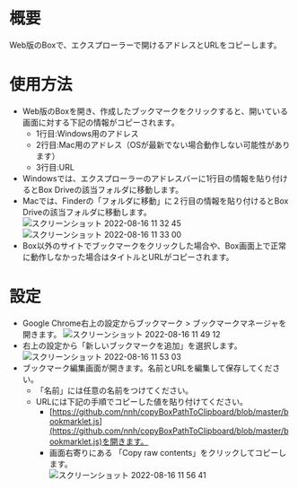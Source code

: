 # 概要
Web版のBoxで、エクスプローラーで開けるアドレスとURLをコピーします。
# 使用方法
- Web版のBoxを開き、作成したブックマークをクリックすると、開いている画面に対する下記の情報がコピーされます。
  - 1行目:Windows用のアドレス
  - 2行目:Mac用のアドレス（OSが最新でない場合動作しない可能性があります）
  - 3行目:URL
- Windowsでは、エクスプローラーのアドレスバーに1行目の情報を貼り付けるとBox Driveの該当フォルダに移動します。
- Macでは、Finderの「フォルダに移動」に２行目の情報を貼り付けるとBox Driveの該当フォルダに移動します。  
![スクリーンショット 2022-08-16 11 32 45](https://user-images.githubusercontent.com/24307469/184786455-3810133f-b327-41d0-82c0-8ea49f3ecba9.png)  
![スクリーンショット 2022-08-16 11 33 00](https://user-images.githubusercontent.com/24307469/184786936-dd3f9a91-5d9d-4732-aaf8-cdb7c8d27071.png)  
- Box以外のサイトでブックマークをクリックした場合や、Box画面上で正常に動作しなかった場合はタイトルとURLがコピーされます。
# 設定
- Google Chrome右上の設定からブックマーク > ブックマークマネージャを開きます。
![スクリーンショット 2022-08-16 11 49 12](https://user-images.githubusercontent.com/24307469/184788131-8443711e-63aa-4256-999a-86e228dc479f.png)  
- 右上の設定から「新しいブックマークを追加」を選択します。  
![スクリーンショット 2022-08-16 11 53 03](https://user-images.githubusercontent.com/24307469/184788456-731685de-f8e7-4160-9c30-8855b6df3ac0.png)  
- ブックマーク編集画面が開きます。名前とURLを編集して保存してください。  
  - 「名前」には任意の名前をつけてください。
  - URLには下記の手順でコピーした値を貼り付けてください。
    - [https://github.com/nnh/copyBoxPathToClipboard/blob/master/bookmarklet.js](https://github.com/nnh/copyBoxPathToClipboard/blob/master/bookmarklet.js)を開きます。  
    - 画面右寄りにある 「Copy raw contents」をクリックしてコピーします。  
     ![スクリーンショット 2022-08-16 11 56 41](https://user-images.githubusercontent.com/24307469/184788835-357f1ce8-3158-4a88-84fd-fcc773ced73a.png)  
